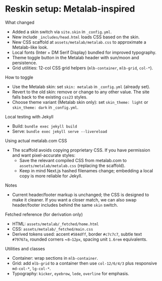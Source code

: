 Reskin setup: Metalab-inspired
================================

What changed
- Added a skin switch via `site.skin` in `_config.yml`.
- New include `_includes/head.html` loads CSS based on the skin.
- New CSS scaffold at `assets/metalab/metalab.css` to approximate a Metalab-like look.
 - Local fonts (Inter + DM Serif Display) bundled for improved typography.
 - Theme toggle button in the Metalab header with sun/moon and persistence.
 - Grid utilities: 12-col CSS grid helpers (`mlb-container`, `mlb-grid`, `col-*`).

How to toggle
- Use the Metalab skin: set `skin: metalab` in `_config.yml` (already set).
- Revert to the old skin: remove or change to any other value. The site falls back to the existing `css23` styles.
 - Choose theme variant (Metalab skin only): set `skin_theme: light` or `skin_theme: dark` in `_config.yml`.

Local testing with Jekyll
- Build: `bundle exec jekyll build`
- Serve: `bundle exec jekyll serve --livereload`

Using actual metalab.com CSS
- The scaffold avoids copying proprietary CSS. If you have permission and want pixel-accurate styles:
  - Save the relevant compiled CSS from metalab.com to `assets/metalab/metalab.css` (replacing the scaffold).
  - Keep in mind Next.js hashed filenames change; embedding a local copy is more reliable for Jekyll.

Notes
- Current header/footer markup is unchanged; the CSS is designed to make it cleaner. If you want a closer match, we can also swap header/footer includes behind the same `skin` switch.

Fetched reference (for derivation only)
- HTML: `assets/metalab/_fetched/home.html`
- CSS: `assets/metalab/_fetched/main.css`
- Derived tokens used: accent `#584dff`, border `#c7c7c7`, subtle text `#79767a`, rounded corners ~`8–12px`, spacing unit `1.6rem` equivalents.

Utilities and classes
- Container: wrap sections in `mlb-container`.
- Grid: add `mlb-grid` to a container then use `col-12/6/4/3` plus responsive `md-col-*`, `lg-col-*`.
- Typography: `kicker`, `eyebrow`, `lede`, `overline` for emphasis.
